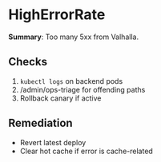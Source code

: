 # HighErrorRate

**Summary**: Too many 5xx from Valhalla.

## Checks
1. `kubectl logs` on backend pods
2. /admin/ops-triage for offending paths
3. Rollback canary if active

## Remediation
- Revert latest deploy
- Clear hot cache if error is cache-related
